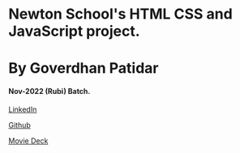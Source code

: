 # Newton School's HTML CSS and JavaScript project.
# By Goverdhan Patidar
#### Nov-2022 (Rubi) Batch.

<p><a href="https://www.linkedin.com/in/goverdhan-patidar/">LinkedIn</a></p>
<p><a href="https://github.com/goverdhanGithub">Github</a></p>
<p><a href="https://movie-deck-project-gp.vercel.app/">Movie Deck</a></p>

